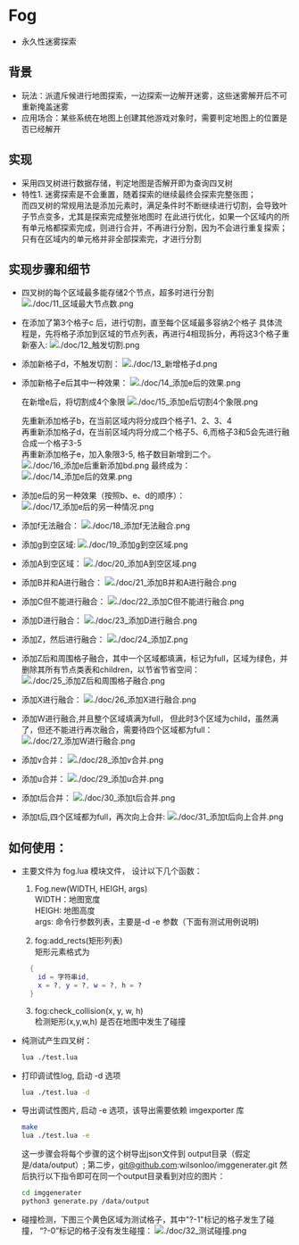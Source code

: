 # Fog
* 永久性迷雾探索

## 背景
* 玩法：派遣斥候进行地图探索，一边探索一边解开迷雾，这些迷雾解开后不可重新掩盖迷雾
* 应用场合：某些系统在地图上创建其他游戏对象时，需要判定地图上的位置是否已经解开

## 实现
* 采用四叉树进行数据存储，判定地图是否解开即为查询四叉树
* 特性1. 迷雾探索是不会重置，随着探索的继续最终会探索完整张图；  
    而四叉树的常规用法是添加元素时，满足条件时不断继续进行切割，会导致叶子节点变多，尤其是探索完成整张地图时
    在此进行优化，如果一个区域内的所有单元格都探索完成，则进行合并，不再进行分割，因为不会进行重复探索；只有在区域内的单元格并非全部探索完，才进行分割
    
## 实现步骤和细节
* 四叉树的每个区域最多能存储2个节点，超多时进行分割
  ![./doc/11_区域最大节点数.png](./doc/11_区域最大节点数.png)

* 在添加了第3个格子c 后，进行切割，直至每个区域最多容纳2个格子
  具体流程是，先将格子添加到区域的节点列表，再进行4相现拆分，再将这3个格子重新塞入:
  ![./doc/12_触发切割.png](./doc/12_触发切割.png)

* 添加新格子d，不触发切割：
  ![./doc/13_新增格子d.png](./doc/13_新增格子d.png) 

* 添加新格子e后其中一种效果：
  ![./doc/14_添加e后的效果.png](./doc/14_添加e后的效果.png)

  在新增e后，将切割成4个象限
  ![./doc/15_添加e后切割4个象限.png](./doc/15_添加e后切割4个象限.png)

  先重新添加格子b，在当前区域内将分成四个格子1、2、3、4  
  再重新添加格子d，在当前区域内将分成二个格子5、6,而格子3和5会先进行融合成一个格子3-5  
  再重新添加格子e，加入象限3-5, 格子数目新增到二个。
  ![./doc/16_添加e后重新添加bd.png](./doc/16_添加e后重新添加bd.png)
  最终成为：
  ![./doc/14_添加e后的效果.png](./doc/14_添加e后的效果.png)

* 添加e后的另一种效果（按照b、e、d的顺序）：
  ![./doc/17_添加e后的另一种情况.png](./doc/17_添加e后的另一种情况.png)

* 添加f无法融合：
  ![./doc/18_添加f无法融合.png](./doc/18_添加f无法融合.png)

* 添加g到空区域:
  ![./doc/19_添加g到空区域.png](./doc/19_添加g到空区域.png)

* 添加A到空区域：
  ![./doc/20_添加A到空区域.png](./doc/20_添加A到空区域.png)

* 添加B并和A进行融合：
  ![./doc/21_添加B并和A进行融合.png](./doc/21_添加B并和A进行融合.png)

* 添加C但不能进行融合：
  ![./doc/22_添加C但不能进行融合.png](./doc/22_添加C但不能进行融合.png)

* 添加D进行融合：
  ![./doc/23_添加D进行融合.png](./doc/23_添加D进行融合.png)

* 添加Z，然后进行融合：
  ![./doc/24_添加Z.png](./doc/24_添加Z.png)

* 添加Z后和周围格子融合，其中一个区域都填满，标记为full，区域为绿色，并删除其所有节点类表和children，以节省节省空间：
  ![./doc/25_添加Z后和周围格子融合.png](./doc/25_添加Z后和周围格子融合.png)

* 添加X进行融合：
  ![./doc/26_添加X进行融合.png](./doc/26_添加X进行融合.png)

* 添加W进行融合,并且整个区域填满为full， 但此时3个区域为child，虽然满了，但还不能进行再次融合，需要待四个区域都为full：
  ![./doc/27_添加W进行融合.png](./doc/27_添加W进行融合.png)

* 添加v合并：
  ![./doc/28_添加v合并.png](./doc/28_添加v合并.png)

* 添加u合并：
  ![./doc/29_添加u合并.png](./doc/29_添加u合并.png)

* 添加t后合并：
  ![./doc/30_添加t后合并.png](./doc/30_添加t后合并.png)

* 添加t后,四个区域都为full，再次向上合并:
  ![./doc/31_添加t后向上合并.png](./doc/31_添加t后向上合并.png)

## 如何使用：
* 主要文件为 fog.lua 模块文件， 设计以下几个函数：
  1. Fog.new(WIDTH, HEIGH, args)  
    WIDTH：地图宽度  
    HEIGH: 地图高度  
    args: 命令行参数列表，主要是-d -e 参数（下面有测试用例说明)  

  2. fog:add_rects(矩形列表)  
    矩形元素格式为  
    ```lua
      {
        id = 字符串id,  
        x = ?, y = ?, w = ?, h = ?  
      }
    ``` 
  3. fog:check_collision(x, y, w, h)  
    检测矩形(x,y,w,h) 是否在地图中发生了碰撞

* 纯测试产生四叉树：
  ```sh
  lua ./test.lua
  ```

* 打印调试性log, 启动 -d 选项
  ```sh
  lua ./test.lua -d
  ```

* 导出调试性图片, 启动 -e 选项，该导出需要依赖 imgexporter 库
  ```sh
  make
  lua ./test.lua -e
  ```
  这一步骤会将每个步骤的这个树导出json文件到 output目录（假定是/data/output）;
  第二步，git@github.com:wilsonloo/imggenerater.git
  然后执行以下指令即可在同一个output目录看到对应的图片：
  ```sh
  cd imggenerater
  python3 generate.py /data/output
  ```

* 碰撞检测，下图三个黄色区域为测试格子，其中"?-1"标记的格子发生了碰撞， “?-0”标记的格子没有发生碰撞：
  ![./doc/32_测试碰撞.png](./doc/32_测试碰撞.png)